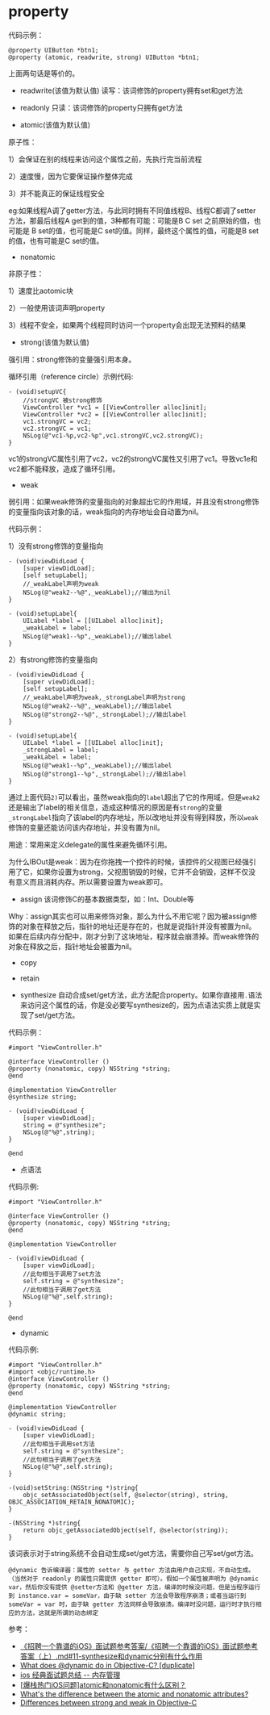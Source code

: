 # property

代码示例：
```
@property UIButton *btn1;
@property (atomic, readwrite, strong) UIButton *btn1;
```

上面两句话是等价的。

* readwrite(该值为默认值)
读写：该词修饰的property拥有set和get方法

* readonly
只读：该词修饰的property只拥有get方法

* atomic(该值为默认值)

原子性：

1）会保证在别的线程来访问这个属性之前，先执行完当前流程

2）速度慢，因为它要保证操作整体完成

3）并不能真正的保证线程安全

eg:如果线程A调了getter方法，与此同时拥有不同值线程B、线程C都调了setter方法，那最后线程A get到的值，3种都有可能：可能是B C set 之前原始的值，也可能是 B set的值，也可能是C set的值。同样，最终这个属性的值，可能是B set的值，也有可能是C set的值。

* nonatomic

非原子性：

1）速度比aotomic块

2）一般使用该词声明property

3）线程不安全，如果两个线程同时访问一个property会出现无法预料的结果

* strong(该值为默认值)

强引用：strong修饰的变量强引用本身。

循环引用（reference circle）示例代码:

```
- (void)setupVC{
    //strongVC 被strong修饰
    ViewController *vc1 = [[ViewController alloc]init];
    ViewController *vc2 = [[ViewController alloc]init];
    vc1.strongVC = vc2;
    vc2.strongVC = vc1;
    NSLog(@"vc1-%p,vc2-%p",vc1.strongVC,vc2.strongVC);
}
```

vc1的strongVC属性引用了vc2，vc2的strongVC属性又引用了vc1。导致vc1e和vc2都不能释放，造成了循环引用。

* weak

弱引用：如果weak修饰的变量指向的对象超出它的作用域，并且没有strong修饰的变量指向该对象的话，weak指向的内存地址会自动置为nil。

代码示例：

1）没有strong修饰的变量指向

```
- (void)viewDidLoad {
    [super viewDidLoad];
    [self setupLabel];
    //_weakLabel声明为weak
    NSLog(@"weak2--%@",_weakLabel);//输出为nil
}

- (void)setupLabel{
    UILabel *label = [[UILabel alloc]init];
    _weakLabel = label;
    NSLog(@"weak1--%p",_weakLabel);//输出label
}
```

2）有strong修饰的变量指向

```
- (void)viewDidLoad {
    [super viewDidLoad];
    [self setupLabel];
    //_weakLabel声明为weak,_strongLabel声明为strong
    NSLog(@"weak2--%@",_weakLabel);//输出label
    NSLog(@"strong2--%@",_strongLabel);//输出label
}

- (void)setupLabel{
    UILabel *label = [[UILabel alloc]init];
    _strongLabel = label;
    _weakLabel = label;
    NSLog(@"weak1--%p",_weakLabel);//输出label
    NSLog(@"strong1--%p",_strongLabel);//输出label
}
```

通过上面代码`2)`可以看出，虽然weak指向的`label`超出了它的作用域，但是`weak2`还是输出了label的相关信息，造成这种情况的原因是有`strong`的变量`_strongLabel`指向了该label的内存地址，所以改地址并没有得到释放，所以`weak`修饰的变量还能访问该内存地址，并没有置为nil。

用途：常用来定义delegate的属性来避免循环引用。

为什么IBOut是weak：因为在你拖拽一个控件的时候，该控件的父视图已经强引用了它，如果你设置为strong，父视图销毁的时候，它并不会销毁，这样不仅没有意义而且消耗内存。所以需要设置为weak即可。

* assign
该词修饰C的基本数据类型，如：Int、Double等

Why：assign其实也可以用来修饰对象，那么为什么不用它呢？因为被assign修饰的对象在释放之后，指针的地址还是存在的，也就是说指针并没有被置为nil。如果在后续内存分配中，刚才分到了这块地址，程序就会崩溃掉。而weak修饰的对象在释放之后，指针地址会被置为nil。

* copy


* retain


* synthesize
自动合成set/get方法，此方法配合property。如果你直接用`.`语法来访问这个属性的话，你是没必要写synthesize的，因为点语法实质上就是实现了set/get方法。

代码示例：

```
#import "ViewController.h"

@interface ViewController ()
@property (nonatomic, copy) NSString *string;
@end

@implementation ViewController
@synthesize string;

- (void)viewDidLoad {
    [super viewDidLoad];
    string = @"synthesize";
    NSLog(@"%@",string);
}

@end
```

* 点语法

代码示例:

```
#import "ViewController.h"

@interface ViewController ()
@property (nonatomic, copy) NSString *string;
@end

@implementation ViewController

- (void)viewDidLoad {
    [super viewDidLoad];
    //此句相当于调用了set方法
    self.string = @"synthesize";
    //此句相当于调用了get方法
    NSLog(@"%@",self.string);
}

@end
```

* dynamic

代码示例:

```
#import "ViewController.h"
#import <objc/runtime.h>
@interface ViewController ()
@property (nonatomic, copy) NSString *string;
@end

@implementation ViewController
@dynamic string;

- (void)viewDidLoad {
    [super viewDidLoad];
    //此句相当于调用set方法
    self.string = @"synthesize";
    //此句相当于调用了get方法
    NSLog(@"%@",self.string);
}

-(void)setString:(NSString *)string{
    objc_setAssociatedObject(self, @selector(string), string, OBJC_ASSOCIATION_RETAIN_NONATOMIC);
}

-(NSString *)string{
    return objc_getAssociatedObject(self, @selector(string));
}
```

该词表示对于string系统不会自动生成set/get方法，需要你自己写set/get方法。

`@dynamic 告诉编译器：属性的 setter 与 getter 方法由用户自己实现，不自动生成。（当然对于 readonly 的属性只需提供 getter 即可）。假如一个属性被声明为 @dynamic var，然后你没有提供 @setter方法和 @getter 方法，编译的时候没问题，但是当程序运行到 instance.var = someVar，由于缺 setter 方法会导致程序崩溃；或者当运行到 someVar = var 时，由于缺 getter 方法同样会导致崩溃。编译时没问题，运行时才执行相应的方法，这就是所谓的动态绑定`

参考：
* [《招聘一个靠谱的iOS》面试题参考答案/《招聘一个靠谱的iOS》面试题参考答案（上）.md#11-synthesize和dynamic分别有什么作用](https://github.com/ChenYilong/iOSInterviewQuestions/blob/master/01《招聘一个靠谱的iOS》面试题参考答案/《招聘一个靠谱的iOS》面试题参考答案（上）.md#11-synthesize和dynamic分别有什么作用)
* [What does @dynamic do in Objective-C? [duplicate]](http://stackoverflow.com/questions/4621952/what-does-dynamic-do-in-objective-c)
* [ios 经典面试题总结 -- 内存管理](http://gold.xitu.io/entry/56d94aa21ea493005dc11e8f)
* [[爆栈热门iOS问题]atomic和nonatomic有什么区别？](http://www.jianshu.com/p/7288eacbb1a2)
* [What's the difference between the atomic and nonatomic attributes?](http://stackoverflow.com/questions/588866/whats-the-difference-between-the-atomic-and-nonatomic-attributes/589392#589392)
* [Differences between strong and weak in Objective-C](http://stackoverflow.com/questions/11013587/differences-between-strong-and-weak-in-objective-c)
